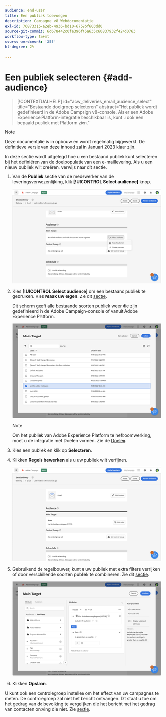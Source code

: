 ```yaml
---
audience: end-user
title: Een publiek toevoegen
description: Campagne v8 Webdocumentatie
exl-id: 76873315-a2eb-4936-bd10-6759bf603dd0
source-git-commit: 6d678442c0fe396f45a635c60837932f424d0763
workflow-type: tm+mt
source-wordcount: '255'
ht-degree: 2%

---
```


# Een publiek selecteren {#add-audience}

>[!CONTEXTUALHELP]
>id="acw_deliveries_email_audience_select"
>title="Bestaande doelgroep selecteren"
>abstract="Het publiek wordt gedefinieerd in de Adobe Campaign v8-console. Als er een Adobe Experience Platform-integratie beschikbaar is, kunt u ook een bepaald publiek met Platform zien."

>[!NOTE]
>
>Deze documentatie is in opbouw en wordt regelmatig bijgewerkt. De definitieve versie van deze inhoud zal in Januari 2023 klaar zijn.

In deze sectie wordt uitgelegd hoe u een bestaand publiek kunt selecteren bij het definiëren van de doelpopulatie van een e-maillevering. Als u een nieuw publiek wilt creëren, verwijs naar dit [sectie](segment-builder.md).

1. Van de **Publiek** sectie van de medewerker van de leveringsverwezenlijking, klik **[!UICONTROL Select audience]** knop.

   ![](assets/create-audience.png)

1. Kies **[!UICONTROL Select audience]** om een bestaand publiek te gebruiken. Kies **Maak uw eigen**. Zie dit [sectie](segment-builder.md).

   Dit scherm geeft alle bestaande soorten publiek weer die zijn gedefinieerd in de Adobe Campaign-console of vanuit Adobe Experience Platform.

   ![](assets/create-audience2.png)

   >[!NOTE]
   >
   >Om het publiek van Adobe Experience Platform te hefboomwerking, moet u de integratie met Doelen vormen. Zie de [Doelen](https://experienceleague.adobe.com/docs/experience-platform/destinations/home.html?lang=nl).

1. Kies een publiek en klik op **Selecteren**.

1. Klikken **Regels bewerken** als u uw publiek wilt verfijnen.

   ![](assets/create-audience3.png)

1. Gebruikend de regelbouwer, kunt u uw publiek met extra filters verrijken of door verschillende soorten publiek te combineren. Zie dit [sectie](segment-builder.md).

   ![](assets/create-audience4.png)

1. Klikken **Opslaan**.

U kunt ook een controlegroep instellen om het effect van uw campagnes te meten. De controlegroep zal niet het bericht ontvangen. Dit staat u toe om het gedrag van de bevolking te vergelijken die het bericht met het gedrag van contacten ontving die niet. Zie [sectie](control-group.md).